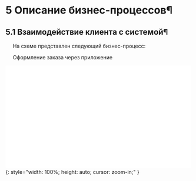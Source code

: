 # 5 Описание бизнес-процессов¶
## 5.1 Взаимодействие клиента с системой¶

&nbsp;&nbsp;&nbsp;&nbsp; На схеме представлен следующий бизнес-процесс:

&nbsp;&nbsp;&nbsp;&nbsp; Оформление заказа через приложение

![Оформление заказа через приложение](diagrams/making_order.svg){: style="width: 100%; height: auto; cursor: zoom-in;" }

<style>
.zoomable {
    max-width: 100%;
    height: auto;
    cursor: zoom-in;
    transition: transform 0.3s ease;
}
.zoomable:hover {
    transform: scale(1.02);
}
</style>